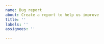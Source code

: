 ```yaml
---
name: Bug report
about: Create a report to help us improve
title: ''
labels: ''
assignees: ''

---
```


<!--

Please note, this package is about IMPLEMENTATION of CommonMark https://commonmark.org/, and adherence to he upstream markdown-it package,
not about markdown itself. We stay aside of markup discussions. Prior to report a bug, make sure it's about this package, not generic thing.

**Before you post**

1. https://spec.commonmark.org/ - make sure you've read CommonMark spec.
2. https://spec.commonmark.org/dingus/ - if you think you found parse error, check it in reference implementation first.
3. https://markdown-it.github.io/ to test what is the expected output from markdown-ot

**In your report** 

It will be very helpful, if you can provide permalinks with online samples and explain the difference:

- https://markdown-it.github.io/ - online demo of `markdown-it`.
- https://spec.commonmark.org/dingus/ - online demo of reference CommonMark's implementation.

If you wish to provide code sample - make sure it is as small as possible and can be executed.

-->
